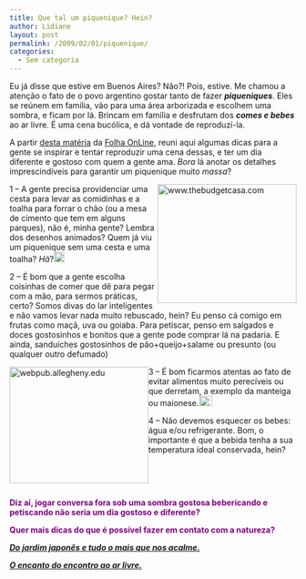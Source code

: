 ```yaml
---
title: Que tal um piquenique? Hein?
author: Lidiane
layout: post
permalink: /2009/02/01/piquenique/
categories:
  - Sem categoria
---
```

[](https://www.trololodemulher.com.br/2009/02/picnic1.jpg)

Eu já disse que estive em Buenos Aires? Não?! Pois, estive. Me chamou a atenção o fato de o povo argentino gostar tanto de fazer **_piqueniques_**. Eles se reúnem em família, vão para uma área arborizada e escolhem uma sombra, e ficam por lá. Brincam em família e desfrutam dos **_comes e bebes_** ao ar livre. É uma cena bucólica, e dá vontade de reproduzí-la.

A partir <a href="http://www1.folha.uol.com.br/folha/comida/ult10005u490262.shtml" target="_blank" rel="noopener noreferrer">desta matéria</a> da <a href="http://www.folha.uol.com.br/" target="_blank" rel="noopener noreferrer">Folha OnLine</a>, reuni aqui algumas dicas para a gente se inspirar e tentar reproduzir uma cena dessas, e ter um dia diferente e gostoso com quem a gente ama. _Bora_ lá anotar os detalhes imprescindíveis para garantir um piquenique muito _massa_?

[<img style="display: inline; margin-left: 0; margin-right: 0; border-width: 0;" title="www.thebudgetcasa.com" src="https://www.trololodemulher.com.br/2009/02/picnic-basket-thumb.jpg" border="0" alt="www.thebudgetcasa.com" width="244" height="209" align="right" />](https://www.trololodemulher.com.br/2009/02/picnic-basket.jpg) 1 &#8211; A gente precisa providenciar uma cesta para levar as comidinhas e a toalha para forrar o chão (ou a mesa de cimento que tem em alguns parques), não é, minha gente? Lembra dos desenhos animados? Quem já viu um piquenique sem uma cesta e uma toalha? _Hã_?[<img style="display: inline;" title="clip_image001" src="https://www.trololodemulher.com.br/2009/02/clip-image001-thumb1.gif" alt="clip_image001" width="18" height="18" />](https://www.trololodemulher.com.br/2009/02/clip-image0011.gif)

2 – É bom que a gente escolha coisinhas de comer que dê para pegar com a mão, para sermos práticas, certo? Somos divas do lar inteligentes e não vamos levar nada muito rebuscado, hein? Eu penso cá comigo em frutas como maçã, uva ou goiaba. Para petiscar, penso em salgados e doces gostosinhos e bonitos que a gente pode comprar lá na padaria. E ainda, sanduíches gostosinhos de pão+queijo+salame ou presunto (ou qualquer outro defumado)

[<img style="display: inline; margin-left: 0; margin-right: 0; border-width: 0;" title="webpub.allegheny.edu" src="https://www.trololodemulher.com.br/2009/02/picnic2008-thumb.gif" border="0" alt="webpub.allegheny.edu" width="244" height="205" align="left" />](https://www.trololodemulher.com.br/2009/02/picnic2008.gif)

3 – É bom ficarmos atentas ao fato de evitar alimentos muito perecíveis ou que derretam, a exemplo da manteiga ou maionese.[<img style="display: inline;" title="clip_image001[4]" src="https://www.trololodemulher.com.br/2009/02/clip-image0014-thumb1.gif" alt="clip_image001[4]" width="23" height="18" />](https://www.trololodemulher.com.br/2009/02/clip-image00141.gif)

4 – Não devemos esquecer os bebes: água e/ou refrigerante. Bom, o importante é que a bebida tenha a sua temperatura ideal conservada, hein?

**<span style="color: #800080;"> </span>**

**<span style="color: #800080;"> </span>**

**<span style="color: #800080;">Diz aí, jogar conversa fora sob uma sombra gostosa bebericando e petiscando não seria um dia gostoso e diferente?</span>**

**<span style="color: #800080;">Quer mais dicas do que é possível fazer em contato com a natureza?</span>**

**<span style="color: #800080;"><em><a href="http://www.trololodemulher.com.br/2009/05/22/do-jardim-japons-e-tudo-o-mais-que-nos-acalme/" target="_self">Do jardim japonês e tudo o mais que nos acalme.</a></em></span>**

**<span style="color: #800080;"><em><a href="http://www.trololodemulher.com.br/2009/04/06/o-encanto-do-encontro-ao-ar-livre/" target="_self">O encanto do encontro ao ar livre.</a></em></span>**